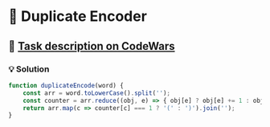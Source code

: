 # 📝 Duplicate Encoder

## 🔗 [Task description on CodeWars](https://www.codewars.com/kata/54b42f9314d9229fd6000d9c)

### 💡 Solution

```javascript
function duplicateEncode(word) {
    const arr = word.toLowerCase().split('');
    const counter = arr.reduce((obj, e) => { obj[e] ? obj[e] += 1 : obj[e] = 1; return obj; }, {});
    return arr.map(c => counter[c] === 1 ? '(' : ')').join('');
}
```
